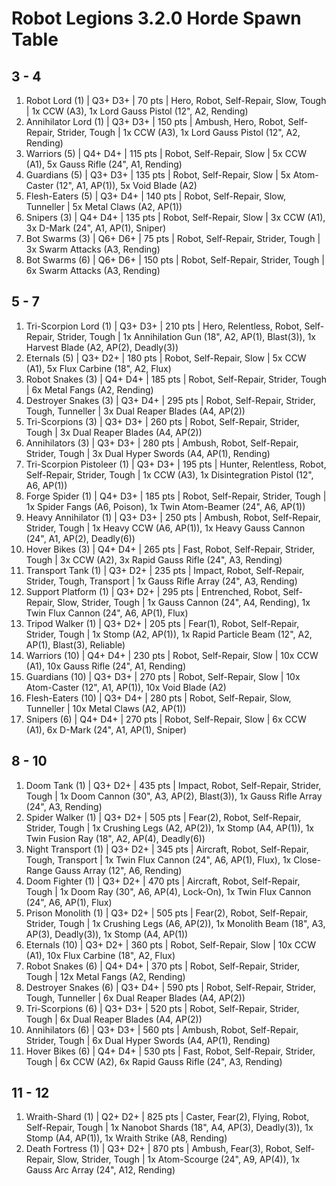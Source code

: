 # Robot Legions 3.2.0 Horde Spawn Table

## 3 - 4

1. Robot Lord (1) | Q3+ D3+ | 70 pts | Hero, Robot, Self-Repair, Slow, Tough | 1x CCW (A3), 1x Lord Gauss Pistol (12", A2, Rending)
1. Annihilator Lord (1) | Q3+ D3+ | 150 pts | Ambush, Hero, Robot, Self-Repair, Strider, Tough | 1x CCW (A3), 1x Lord Gauss Pistol (12", A2, Rending)
1. Warriors (5) | Q4+ D4+ | 115 pts | Robot, Self-Repair, Slow | 5x CCW (A1), 5x Gauss Rifle (24", A1, Rending)
1. Guardians (5) | Q3+ D3+ | 135 pts | Robot, Self-Repair, Slow | 5x Atom-Caster (12", A1, AP(1)), 5x Void Blade (A2)
1. Flesh-Eaters (5) | Q3+ D4+ | 140 pts | Robot, Self-Repair, Slow, Tunneller | 5x Metal Claws (A2, AP(1))
1. Snipers (3) | Q4+ D4+ | 135 pts | Robot, Self-Repair, Slow | 3x CCW (A1), 3x D-Mark (24", A1, AP(1), Sniper)
1. Bot Swarms (3) | Q6+ D6+ | 75 pts | Robot, Self-Repair, Strider, Tough | 3x Swarm Attacks (A3, Rending)
1. Bot Swarms (6) | Q6+ D6+ | 150 pts | Robot, Self-Repair, Strider, Tough | 6x Swarm Attacks (A3, Rending)

## 5 - 7

1. Tri-Scorpion Lord (1) | Q3+ D3+ | 210 pts | Hero, Relentless, Robot, Self-Repair, Strider, Tough | 1x Annihilation Gun (18", A2, AP(1), Blast(3)), 1x Harvest Blade (A2, AP(2), Deadly(3))
1. Eternals (5) | Q3+ D2+ | 180 pts | Robot, Self-Repair, Slow | 5x CCW (A1), 5x Flux Carbine (18", A2, Flux)
1. Robot Snakes (3) | Q4+ D4+ | 185 pts | Robot, Self-Repair, Strider, Tough | 6x Metal Fangs (A2, Rending)
1. Destroyer Snakes (3) | Q3+ D4+ | 295 pts | Robot, Self-Repair, Strider, Tough, Tunneller | 3x Dual Reaper Blades (A4, AP(2))
1. Tri-Scorpions (3) | Q3+ D3+ | 260 pts | Robot, Self-Repair, Strider, Tough | 3x Dual Reaper Blades (A4, AP(2))
1. Annihilators (3) | Q3+ D3+ | 280 pts | Ambush, Robot, Self-Repair, Strider, Tough | 3x Dual Hyper Swords (A4, AP(1), Rending)
1. Tri-Scorpion Pistoleer (1) | Q3+ D3+ | 195 pts | Hunter, Relentless, Robot, Self-Repair, Strider, Tough | 1x CCW (A3), 1x Disintegration Pistol (12", A6, AP(1))
1. Forge Spider (1) | Q4+ D3+ | 185 pts | Robot, Self-Repair, Strider, Tough | 1x Spider Fangs (A6, Poison), 1x Twin Atom-Beamer (24", A6, AP(1))
1. Heavy Annihilator (1) | Q3+ D3+ | 250 pts | Ambush, Robot, Self-Repair, Strider, Tough | 1x Heavy CCW (A6, AP(1)), 1x Heavy Gauss Cannon (24", A1, AP(2), Deadly(6))
1. Hover Bikes (3) | Q4+ D4+ | 265 pts | Fast, Robot, Self-Repair, Strider, Tough | 3x CCW (A2), 3x Rapid Gauss Rifle (24", A3, Rending)
1. Transport Tank (1) | Q3+ D2+ | 235 pts | Impact, Robot, Self-Repair, Strider, Tough, Transport | 1x Gauss Rifle Array (24", A3, Rending)
1. Support Platform (1) | Q3+ D2+ | 295 pts | Entrenched, Robot, Self-Repair, Slow, Strider, Tough | 1x Gauss Cannon (24", A4, Rending), 1x Twin Flux Cannon (24", A6, AP(1), Flux)
1. Tripod Walker (1) | Q3+ D2+ | 205 pts | Fear(1), Robot, Self-Repair, Strider, Tough | 1x Stomp (A2, AP(1)), 1x Rapid Particle Beam (12", A2, AP(1), Blast(3), Reliable)
1. Warriors (10) | Q4+ D4+ | 230 pts | Robot, Self-Repair, Slow | 10x CCW (A1), 10x Gauss Rifle (24", A1, Rending)
1. Guardians (10) | Q3+ D3+ | 270 pts | Robot, Self-Repair, Slow | 10x Atom-Caster (12", A1, AP(1)), 10x Void Blade (A2)
1. Flesh-Eaters (10) | Q3+ D4+ | 280 pts | Robot, Self-Repair, Slow, Tunneller | 10x Metal Claws (A2, AP(1))
1. Snipers (6) | Q4+ D4+ | 270 pts | Robot, Self-Repair, Slow | 6x CCW (A1), 6x D-Mark (24", A1, AP(1), Sniper)

## 8 - 10

1. Doom Tank (1) | Q3+ D2+ | 435 pts | Impact, Robot, Self-Repair, Strider, Tough | 1x Doom Cannon (30", A3, AP(2), Blast(3)), 1x Gauss Rifle Array (24", A3, Rending)
1. Spider Walker (1) | Q3+ D2+ | 505 pts | Fear(2), Robot, Self-Repair, Strider, Tough | 1x Crushing Legs (A2, AP(2)), 1x Stomp (A4, AP(1)), 1x Twin Fusion Ray (18", A2, AP(4), Deadly(6))
1. Night Transport (1) | Q3+ D2+ | 345 pts | Aircraft, Robot, Self-Repair, Tough, Transport | 1x Twin Flux Cannon (24", A6, AP(1), Flux), 1x Close-Range Gauss Array (12", A6, Rending)
1. Doom Fighter (1) | Q3+ D2+ | 470 pts | Aircraft, Robot, Self-Repair, Tough | 1x Doom Ray (30", A6, AP(4), Lock-On), 1x Twin Flux Cannon (24", A6, AP(1), Flux)
1. Prison Monolith (1) | Q3+ D2+ | 505 pts | Fear(2), Robot, Self-Repair, Strider, Tough | 1x Crushing Legs (A6, AP(2)), 1x Monolith Beam (18", A3, AP(3), Deadly(3)), 1x Stomp (A4, AP(1))
1. Eternals (10) | Q3+ D2+ | 360 pts | Robot, Self-Repair, Slow | 10x CCW (A1), 10x Flux Carbine (18", A2, Flux)
1. Robot Snakes (6) | Q4+ D4+ | 370 pts | Robot, Self-Repair, Strider, Tough | 12x Metal Fangs (A2, Rending)
1. Destroyer Snakes (6) | Q3+ D4+ | 590 pts | Robot, Self-Repair, Strider, Tough, Tunneller | 6x Dual Reaper Blades (A4, AP(2))
1. Tri-Scorpions (6) | Q3+ D3+ | 520 pts | Robot, Self-Repair, Strider, Tough | 6x Dual Reaper Blades (A4, AP(2))
1. Annihilators (6) | Q3+ D3+ | 560 pts | Ambush, Robot, Self-Repair, Strider, Tough | 6x Dual Hyper Swords (A4, AP(1), Rending)
1. Hover Bikes (6) | Q4+ D4+ | 530 pts | Fast, Robot, Self-Repair, Strider, Tough | 6x CCW (A2), 6x Rapid Gauss Rifle (24", A3, Rending)

## 11 - 12

1. Wraith-Shard (1) | Q2+ D2+ | 825 pts | Caster, Fear(2), Flying, Robot, Self-Repair, Tough | 1x Nanobot Shards (18", A4, AP(3), Deadly(3)), 1x Stomp (A4, AP(1)), 1x Wraith Strike (A8, Rending)
1. Death Fortress (1) | Q3+ D2+ | 870 pts | Ambush, Fear(3), Robot, Self-Repair, Slow, Strider, Tough | 1x Atom-Scourge (24", A9, AP(4)), 1x Gauss Arc Array (24", A12, Rending)